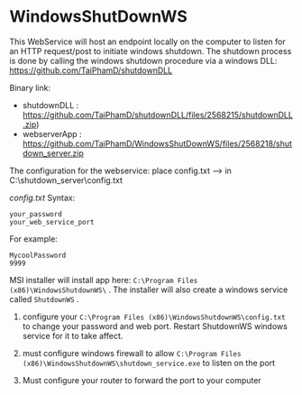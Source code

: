 # WindowsShutDownWS
This WebService will host an endpoint locally on the computer to listen for an HTTP request/post to initiate windows shutdown. The shutdown process is done by calling the windows shutdown procedure via a windows DLL:
https://github.com/TaiPhamD/shutdownDLL 

Binary link: 
- shutdownDLL : https://github.com/TaiPhamD/shutdownDLL/files/2568215/shutdownDLL.zip)
- webserverApp : https://github.com/TaiPhamD/WindowsShutDownWS/files/2568218/shutdown_server.zip

The configuration for the webservice: 
place config.txt --> in C:\shutdown_server\config.txt

*config.txt* Syntax:
```
your_password
your_web_service_port
```
For example:
```
MycoolPassword
9999
```


MSI installer will install app here:
```C:\Program Files (x86)\WindowsShutdownWS\``` . The installer will also create a windows service called
```ShutdownWS``` .

1. configure your ```C:\Program Files (x86)\WindowsShutdownWS\config.txt``` to change your password and web port.  Restart ShutdownWS windows service for it to take affect.

1. must configure windows firewall to allow ```C:\Program Files (x86)\WindowsShutdownWS\shutdown_service.exe``` to listen on the port

1. Must configure your router to forward the port to your computer

